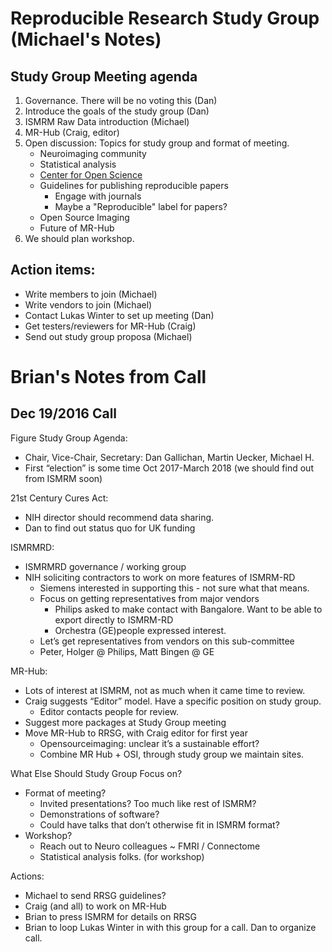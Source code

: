 Reproducible Research Study Group (Michael's Notes)
===================================================

Study Group Meeting agenda
---------------------------

1. Governance. There will be no voting this (Dan)
2. Introduce the goals of the study group (Dan)
3. ISMRM Raw Data introduction (Michael)
4. MR-Hub (Craig, editor)
5. Open discussion: Topics for study group and format of meeting.
    * Neuroimaging community
    * Statistical analysis
    * [Center for Open Science](https://cos.io/communities/)
    * Guidelines for publishing reproducible papers
        * Engage with journals
        * Maybe a "Reproducible" label for papers?
    * Open Source Imaging
    * Future of MR-Hub
6. We should plan workshop. 


Action items:
--------------

* Write members to join (Michael)
* Write vendors to join (Michael)
* Contact Lukas Winter to set up meeting (Dan)
* Get testers/reviewers for MR-Hub (Craig)
* Send out study group proposa (Michael)


Brian's Notes from Call
========================

Dec 19/2016 Call
-----------------

Figure Study Group Agenda:
* Chair, Vice-Chair, Secretary:  Dan Gallichan, Martin Uecker, Michael H.
* First “election” is some time Oct 2017-March 2018 (we should find out from ISMRM soon)

21st Century Cures Act: 
* NIH director should recommend data sharing.
* Dan to find out status quo for UK funding

ISMRMRD: 
* ISMRMRD governance / working group
* NIH soliciting contractors to work on more features of ISMRM-RD
    * Siemens interested in supporting this - not sure what that means.
    * Focus on getting representatives from major vendors
        * Philips asked to make contact with Bangalore.  Want to be able to export directly to ISMRM-RD
        * Orchestra (GE)people expressed interest.
    * Let’s get representatives from vendors on this sub-committee
    * Peter, Holger @ Philips, Matt Bingen @ GE
        
MR-Hub:
* Lots of interest at ISMRM, not as much when it came time to review.
* Craig suggests “Editor” model.  Have a specific position on study group.
    * Editor contacts people for review.
* Suggest more packages at Study Group meeting
* Move MR-Hub to RRSG, with Craig editor for first year
    * Opensourceimaging:  unclear it’s a sustainable effort?
    * Combine MR Hub + OSI, through study group we maintain sites.

What Else Should Study Group Focus on?
* Format of meeting?
    * Invited presentations?  Too much like rest of ISMRM?
    * Demonstrations of software?
    * Could have talks that don’t otherwise fit in ISMRM format?
* Workshop?
    * Reach out to Neuro colleagues ~ FMRI / Connectome
    * Statistical analysis folks.  (for workshop)
    
Actions:
* Michael to send RRSG guidelines?
* Craig (and all) to work on MR-Hub
* Brian to press ISMRM for details on RRSG
* Brian to loop Lukas Winter in with this group for a call.  Dan to organize call.
